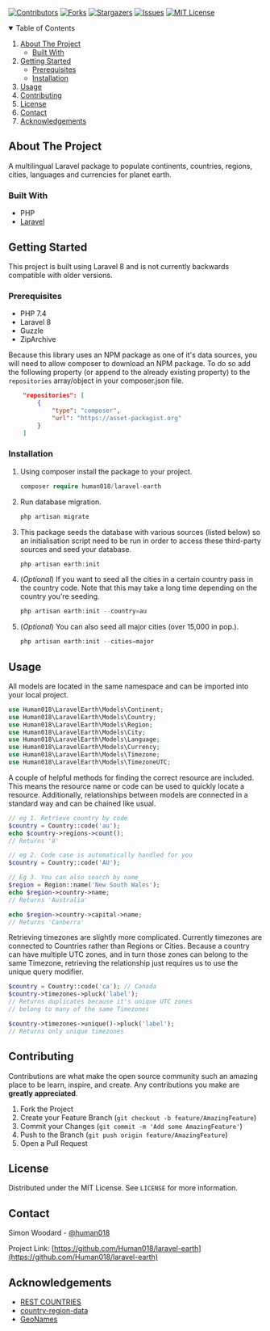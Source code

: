 [![Contributors][contributors-shield]][contributors-url]
[![Forks][forks-shield]][forks-url]
[![Stargazers][stars-shield]][stars-url]
[![Issues][issues-shield]][issues-url]
[![MIT License][license-shield]][license-url]

<!-- TABLE OF CONTENTS -->
<details open="open">
  <summary>Table of Contents</summary>
  <ol>
    <li>
      <a href="#about-the-project">About The Project</a>
      <ul>
        <li><a href="#built-with">Built With</a></li>
      </ul>
    </li>
    <li>
      <a href="#getting-started">Getting Started</a>
      <ul>
        <li><a href="#prerequisites">Prerequisites</a></li>
        <li><a href="#installation">Installation</a></li>
      </ul>
    </li>
    <li><a href="#usage">Usage</a></li>
    <li><a href="#contributing">Contributing</a></li>
    <li><a href="#license">License</a></li>
    <li><a href="#contact">Contact</a></li>
    <li><a href="#acknowledgements">Acknowledgements</a></li>
  </ol>
</details>

<!-- ABOUT THE PROJECT -->
## About The Project
A multilingual Laravel package to populate continents, countries, regions, cities, languages and currencies for planet earth.


### Built With

* PHP
* [Laravel](https://laravel.com)

<!-- GETTING STARTED -->
## Getting Started

This project is built using Laravel 8 and is not currently backwards compatible with older versions.

### Prerequisites

* PHP 7.4
* Laravel 8
* Guzzle
* ZipArchive

Because this library uses an NPM package as one of it's data sources, you will need to allow composer to download an NPM package. To do so add the following property (or append to the already existing property) to the `repositories` array/object in your composer.json file.
```json
    "repositories": [
        {
            "type": "composer",
            "url": "https://asset-packagist.org"
        }
    ]
```


### Installation

1. Using composer install the package to your project.
   ```PHP
   composer require human018/laravel-earth
   ```
2. Run database migration.
   ```PHP
   php artisan migrate
   ```
3. This package seeds the database with various sources (listed below) so an initialisation script need to be run in order to access these third-party sources and seed your database.
   ```PHP
   php artisan earth:init
   ```
   
4. (_Optional_) If you want to seed all the cities in a certain country pass in the country code. Note that this may take a long time depending on the country you're seeding.
    ```PHP
   php artisan earth:init --country=au
   ```
   
4. (_Optional_) You can also seed all major cities (over 15,000 in pop.).
    ```PHP
   php artisan earth:init --cities=major
   ```
<!-- USAGE EXAMPLES -->
## Usage
All models are located in the same namespace and can be imported into your local project.
```PHP
use Human018\LaravelEarth\Models\Continent;
use Human018\LaravelEarth\Models\Country;
use Human018\LaravelEarth\Models\Region;
use Human018\LaravelEarth\Models\City;
use Human018\LaravelEarth\Models\Language;
use Human018\LaravelEarth\Models\Currency;
use Human018\LaravelEarth\Models\Timezone;
use Human018\LaravelEarth\Models\TimezoneUTC;
``` 

A couple of helpful methods for finding the correct resource are included. This means the resource name or code can be used to quickly locate a resource.
Additionally, relationships between models are connected in a standard way and can be chained like usual.
```PHP
// eg 1. Retrieve country by code 
$country = Country::code('au');
echo $country->regions->count();
// Returns '8'

// eg 2. Code case is automatically handled for you
$country = Country::code('AU');

// Eg 3. You can also search by name
$region = Region::name('New South Wales');
echo $region->country->name;
// Returns 'Australia'

echo $region->country->capital->name;
// Returns 'Canberra'
``` 

Retrieving timezones are slightly more complicated. Currently timezones are connected to Countries rather than Regions or Cities. Because a country can have multiple UTC zones, and in turn those zones can belong to the same Timezone, retrieving the relationship just requires us to use the unique query modifier.

```PHP
$country = Country::code('ca'); // Canada
$country->timezones->pluck('label');
// Returns duplicates because it's unique UTC zones
// belong to many of the same Timezones

$country->timezones->unique()->pluck('label');
// Returns only unique timezones
```

<!-- CONTRIBUTING -->
## Contributing

Contributions are what make the open source community such an amazing place to be learn, inspire, and create. Any contributions you make are **greatly appreciated**.

1. Fork the Project
2. Create your Feature Branch (`git checkout -b feature/AmazingFeature`)
3. Commit your Changes (`git commit -m 'Add some AmazingFeature'`)
4. Push to the Branch (`git push origin feature/AmazingFeature`)
5. Open a Pull Request

<!-- LICENSE -->
## License

Distributed under the MIT License. See `LICENSE` for more information.

<!-- CONTACT -->
## Contact

Simon Woodard - [@human018](https://twitter.com/human018)

Project Link: [https://github.com/Human018/laravel-earth](https://github.com/Human018/laravel-earth)

<!-- ACKNOWLEDGEMENTS -->
## Acknowledgements
* [REST COUNTRIES](https://restcountries.eu/)
* [country-region-data](https://github.com/country-regions/country-region-data)
* [GeoNames](http://www.geonames.org/)

<!-- MARKDOWN LINKS & IMAGES -->
<!-- https://www.markdownguide.org/basic-syntax/#reference-style-links -->
[contributors-shield]: https://img.shields.io/github/contributors/human018/laravel-earth.svg?style=for-the-badge
[contributors-url]: https://github.com/Human018/laravel-earth/graphs/contributors
[forks-shield]: https://img.shields.io/github/forks/human018/laravel-earth.svg?style=for-the-badge
[forks-url]: https://github.com/Human018/laravel-earth/network/members
[stars-shield]: https://img.shields.io/github/stars/human018/laravel-earth.svg?style=for-the-badge
[stars-url]: https://github.com/Human018/laravel-earth/stargazers
[issues-shield]: https://img.shields.io/github/issues/human018/laravel-earth.svg?style=for-the-badge
[issues-url]: https://github.com/Human018/laravel-earth/issues
[license-shield]: https://img.shields.io/github/license/human018/laravel-earth.svg?style=for-the-badge
[license-url]: https://github.com/Human018/laravel-earth/blob/main/LICENSE
[linkedin-shield]: https://img.shields.io/badge/-LinkedIn-black.svg?style=for-the-badge&logo=linkedin&colorB=555